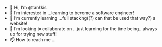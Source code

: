 - 👋 Hi, I’m @tankkis
- 👀 I’m interested in ...learning to become a software engineer!
- 🌱 I’m currently learning ...full stacking((?) can that be used that way?) a website!
- 💞️ I’m looking to collaborate on ...just learning for the time being...always up for trying new stuff!
- 📫 How to reach me ...

<!---
tankkis/tankkis is a ✨ special ✨ repository because its `README.md` (this file) appears on your GitHub profile.
You can click the Preview link to take a look at your changes.
--->
